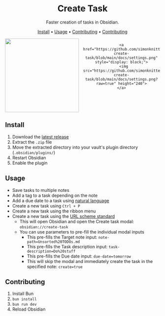 <div style="text-align: center;">
  <h1>Create Task</h1>

  <p>Faster creation of tasks in Obsidian.</p>

<a href="#install">Install</a> • <a href="#usage">Usage</a> • <a href="#contributing">Contributing</a> • <a href="#contributing">Contributing</a>

  <div style="display: flex; gap: 1em; justify-content: center;">
    <a href="https://github.com/simonknittel/obsidian-create-task/blob/main/docs/new-task.png" style="display: block;">
      <img src="https://github.com/simonknittel/obsidian-create-task/blob/main/docs/new-task.png?raw=true" height="240">
    </a>

    <a href="https://github.com/simonknittel/obsidian-create-task/blob/main/docs/settings.png" style="display: block;">
      <img src="https://github.com/simonknittel/obsidian-create-task/blob/main/docs/settings.png?raw=true" height="240">
    </a>

  </div>
</div>

## Install

1. Download the [latest release](https://github.com/simonknittel/obsidian-create-task/releases/latest/download/obsidian-create-task.zip)
2. Extract the `.zip` file
3. Move the extracted directory into your vault's plugin directory (`.obsidian/plugins/`)
4. Restart Obsidian
5. Enable the plugin

## Usage

- Save tasks to multiple notes
- Add a tag to a task depending on the note
- Add a due date to a task using [natural language](https://github.com/wanasit/chrono)
- Create a new task using `Ctrl + P`
- Create a new task using the ribbon menu
- Create a new task using the [URL scheme standard](https://help.obsidian.md/Extending+Obsidian/Obsidian+URI)
  - This will open Obsidian and open the Create task modal: `obsidian://create-task`
  - You can use parameters to pre-fill the individual modal inputs
    - This pre-fills the Target note input: `note-path=Unsorted%20TODOs.md`
    - This pre-fills the Task description input: `task-description=Do%20stuff`
    - This pre-fills the Due date input: `due-date=tomorrow`
    - This will skip the modal and immediately create the task in the specified note: `create=true`

## Contributing

1. Install Bun
2. `bun install`
3. `bun run dev`
4. Reload Obsidian
